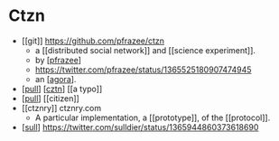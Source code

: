 # Ctzn

- [[git]] https://github.com/pfrazee/ctzn
  - a [[distributed social network]] and [[science experiment]].
  - by [[pfrazee]]
  - https://twitter.com/pfrazee/status/1365525180907474945
  - an [[agora]].
- [[pull]] [[cztn]] [[a typo]]
- [[pull]] [[citizen]]
- [[ctznry]] ctznry.com
  - A particular implementation, a [[prototype]], of the [[protocol]].
- [[sull]] https://twitter.com/sulldier/status/1365944860373618690

[//begin]: # "Autogenerated link references for markdown compatibility"
[pfrazee]: pfrazee "Pfrazee"
[agora]: agora "Agora"
[pull]: pull "Pull"
[cztn]: cztn "Cztn"
[sull]: sull "Sull"
[//end]: # "Autogenerated link references"